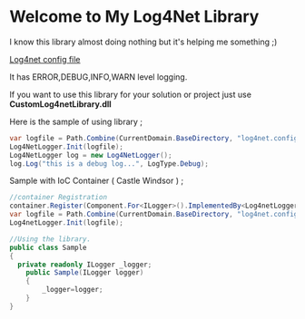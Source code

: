 # Welcome to My Log4Net Library

I know this library almost doing nothing but it's helping me something ;)

[Log4net config file](https://github.com/mfarkan/Log4NetCustomLogger/blob/master/Log4NetCustomLogger/log4net.config)

It has ERROR,DEBUG,INFO,WARN level logging.

If you want to use this library for your solution or project just use **CustomLog4netLibrary.dll**

Here is the sample of using library ; 

```c#
var logfile = Path.Combine(CurrentDomain.BaseDirectory, "log4net.config");
Log4NetLogger.Init(logfile);
Log4NetLogger log = new Log4NetLogger();
log.Log("this is a debug log...", LogType.Debug);
```
Sample with IoC Container ( Castle Windsor ) ;

```c#
//container Registration
container.Register(Component.For<ILogger>().ImplementedBy<Log4netLogger>().LifestyleTransient());
var logfile = Path.Combine(CurrentDomain.BaseDirectory, "log4net.config");
Log4netLogger.Init(logfile);
```

```c#
//Using the library.
public class Sample
{
  private readonly ILogger _logger;
	public Sample(ILogger logger)
	{
		_logger=logger;
	}
}
```
